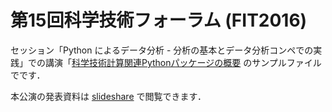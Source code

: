 第15回科学技術フォーラム (FIT2016)
==================================

セッション「Python によるデータ分析 - 分析の基本とデータ分析コンペでの実践」での講演「[科学技術計算関連Pythonパッケージの概要](http://www.ipsj.or.jp/event/fit/fit2016/FIT2016program_web/data/html/event/event72.html) のサンプルファイルでです．

本公演の発表資料は [slideshare](http://www.slideshare.net/shima__shima/python-65714983) で閲覧できます．